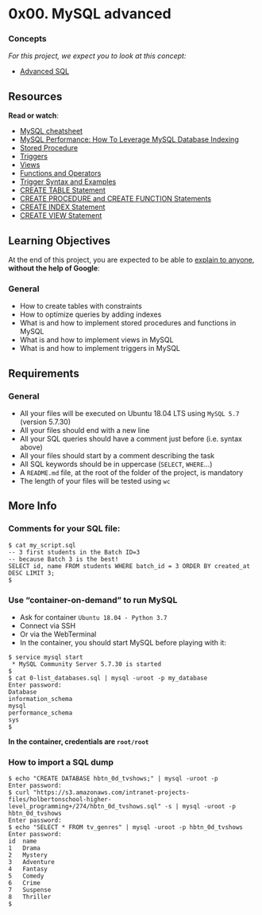 # 0x00. MySQL advanced

### Concepts

_For this project, we expect you to look at this concept:_

-   [Advanced SQL](https://intranet.alxswe.com/concepts/555)

## Resources

**Read or watch**:

-   [MySQL cheatsheet](https://intranet.alxswe.com/rltoken/8w9di_hk19DIMSBEV3EayQ "MySQL cheatsheet")
-   [MySQL Performance: How To Leverage MySQL Database Indexing](https://intranet.alxswe.com/rltoken/2GJbZ48zRPA70o2YhTdH7g "MySQL Performance: How To Leverage MySQL Database Indexing")
-   [Stored Procedure](https://intranet.alxswe.com/rltoken/K180X2OCzb6gzPngjn-EIg "Stored Procedure")
-   [Triggers](https://intranet.alxswe.com/rltoken/cJ1qA4o-rRm4rWIsqYKSZg "Triggers")
-   [Views](https://intranet.alxswe.com/rltoken/vHg1z3UAOcWMvOt8xZHeiA "Views")
-   [Functions and Operators](https://intranet.alxswe.com/rltoken/g-c1m6iljScpi4LeqxBRqQ "Functions and Operators")
-   [Trigger Syntax and Examples](https://intranet.alxswe.com/rltoken/gLVwKjQfRL0Jr_nWqAS7VQ "Trigger Syntax and Examples")
-   [CREATE TABLE Statement](https://intranet.alxswe.com/rltoken/X789nJ22H6HVh1uCQPl0lg "CREATE TABLE Statement")
-   [CREATE PROCEDURE and CREATE FUNCTION Statements](https://intranet.alxswe.com/rltoken/mfrWMt1KL3NHXblJykMgZg "CREATE PROCEDURE and CREATE FUNCTION Statements")
-   [CREATE INDEX Statement](https://intranet.alxswe.com/rltoken/oCu8Rg9WfKyF4BhTt8dZGQ "CREATE INDEX Statement")
-   [CREATE VIEW Statement](https://intranet.alxswe.com/rltoken/FEZNlZFKZmD1ISnLINkCwQ "CREATE VIEW Statement")

## Learning Objectives

At the end of this project, you are expected to be able to [explain to anyone](https://intranet.alxswe.com/rltoken/NEA0Fr7muHfukl5lziVAhg "explain to anyone"), **without the help of Google**:

### General

-   How to create tables with constraints
-   How to optimize queries by adding indexes
-   What is and how to implement stored procedures and functions in MySQL
-   What is and how to implement views in MySQL
-   What is and how to implement triggers in MySQL

## Requirements

### General

-   All your files will be executed on Ubuntu 18.04 LTS using `MySQL 5.7` (version 5.7.30)
-   All your files should end with a new line
-   All your SQL queries should have a comment just before (i.e. syntax above)
-   All your files should start by a comment describing the task
-   All SQL keywords should be in uppercase (`SELECT`, `WHERE`…)
-   A `README.md` file, at the root of the folder of the project, is mandatory
-   The length of your files will be tested using `wc`

## More Info

### Comments for your SQL file:

```
$ cat my_script.sql
-- 3 first students in the Batch ID=3
-- because Batch 3 is the best!
SELECT id, name FROM students WHERE batch_id = 3 ORDER BY created_at DESC LIMIT 3;
$
```

### Use “container-on-demand” to run MySQL

-   Ask for container `Ubuntu 18.04 - Python 3.7`
-   Connect via SSH
-   Or via the WebTerminal
-   In the container, you should start MySQL before playing with it:

```
$ service mysql start
 * MySQL Community Server 5.7.30 is started
$
$ cat 0-list_databases.sql | mysql -uroot -p my_database
Enter password:
Database
information_schema
mysql
performance_schema
sys
$
```

**In the container, credentials are `root/root`**

### How to import a SQL dump

```
$ echo "CREATE DATABASE hbtn_0d_tvshows;" | mysql -uroot -p
Enter password:
$ curl "https://s3.amazonaws.com/intranet-projects-files/holbertonschool-higher-level_programming+/274/hbtn_0d_tvshows.sql" -s | mysql -uroot -p hbtn_0d_tvshows
Enter password:
$ echo "SELECT * FROM tv_genres" | mysql -uroot -p hbtn_0d_tvshows
Enter password:
id  name
1   Drama
2   Mystery
3   Adventure
4   Fantasy
5   Comedy
6   Crime
7   Suspense
8   Thriller
$
```